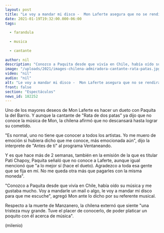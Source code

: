 ```yaml
---
layout: post
title: "Le voy a mandar mi disco -  Mon Laferte asegura que no se rendirá hasta colaborar con Paquita la del Barrio"
date: 2021-01-19T19:32:00.000-06:00
tags:
  
  - farandula
  
  - musica
  
  - cantante
  
author: nil
description: "Conozco a Paquita desde que vivía en Chile, había oído su música y me gustaba mucho, le dijo la interprete de Antes de ti al programa 'Ventaneando'."
image: "/uploads/2021/images-chilena-admiradora-cantante-rata-patas.jpg"
video: "nil"
audio: "nil"
alt: "Le voy a mandar mi disco -  Mon Laferte asegura que no se rendirá hasta colaborar con Paquita la del Barrio"
front: false
section: "Espectáculos"
news_id: 182252
---
```


Uno de los mayores deseos de Mon Laferte es hacer un dueto con Paquita la del Barrio. Y aunque la cantante de "Rata de dos patas" ya dijo que no conoce la música de Mon, la chilena afirmó que no descansará hasta lograr su cometido. 

"Es normal, uno no tiene que conocer a todos los artistas. Yo me muero de emoción si hubiera dicho que me conoce, más emocionada aún", dijo la interprete de "Antes de ti" al programa Ventaneando. 

Y es que hace más de 2 semanas, también en la emisión de la que es titular Pati Chapoy, Paquita señaló que no conoce a Laferte, aunque igual mencionó que "a lo mejor sí (hace el dueto). Agradezco a toda esa gente que se fija en mí. No me queda otra más que pagarles con la misma moneda". 

"Conozco a Paquita desde que vivía en Chile, había oído su música y me gustaba mucho. Voy a mandarle un mail o algo, le voy a mandar mi disco para que me escuche", agregó Mon ante lo dicho por su referente musical. 

Respecto a la muerte de Manzanero, la chilena externó que siente "una tristeza muy grande. Tuve el placer de conocerlo, de poder platicar un poquito con él acerca de música". 

(milenio)